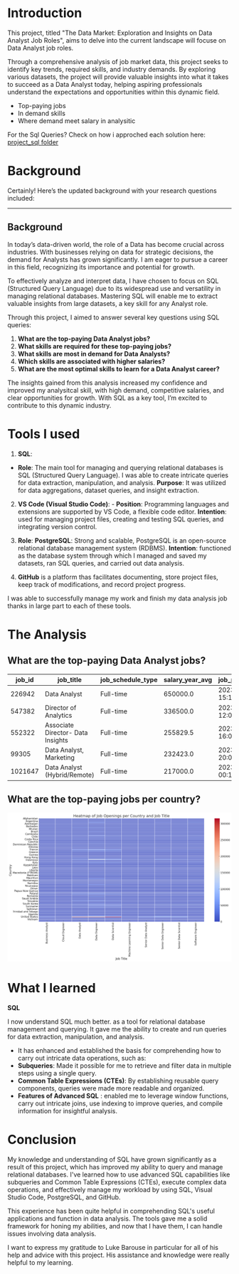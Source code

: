 # Introduction

This project, titled "The Data Market: Exploration and Insights on Data Analyst Job Roles", aims to delve into the current landscape will focuse on Data Analyst job roles. 

Through a comprehensive analysis of job market data, this project seeks to identify key trends, required skills, and industry demands. By exploring various datasets, the project will provide valuable insights into what it takes to succeed as a Data Analyst today, helping aspiring professionals understand the expectations and opportunities within this dynamic field.
        
- Top-paying jobs
- In demand skills
- Where demand meet salary in analysitic 

For the Sql Queries? Check on how i approched each solution here: [project_sql folder](/project_sql/)
# Background

Certainly! Here’s the updated background with your research questions included:

---

## Background

In today’s data-driven world, the role of a Data has become crucial across industries. With businesses relying on data for strategic decisions, the demand for Analysts has grown significantly. I am eager to pursue a career in this field, recognizing its importance and potential for growth.

To effectively analyze and interpret data, I have chosen to focus on SQL (Structured Query Language) due to its widespread use and versatility in managing relational databases. Mastering SQL will enable me to extract valuable insights from large datasets, a key skill for any Analyst role.

Through this project, I aimed to answer several key questions using SQL queries:

1. **What are the top-paying Data Analyst jobs?**
2. **What skills are required for these top-paying jobs?**
3. **What skills are most in demand for Data Analysts?**
4. **Which skills are associated with higher salaries?**
5. **What are the most optimal skills to learn for a Data Analyst career?**

The insights gained from this analysis increased my confidence and improved my analysitcal skill, with high demand, competitive salaries, and clear opportunities for growth. With SQL as a key tool, I’m excited to contribute to this dynamic industry.

# Tools I used 

1. **SQL**:
 - **Role**: The main tool for managing and querying relational databases is SQL (Structured Query Language). I was able to create intricate queries for data extraction, manipulation, and analysis.
   **Purpose**: It was utilized for data aggregations, dataset queries, and insight extraction.

2. **VS Code (Visual Studio Code)**: - **Position**: Programming languages and extensions are supported by VS Code, a flexible code editor.
   **Intention**: used for managing project files, creating and testing SQL queries, and integrating version control.

3. **Role**: **PostgreSQL**: Strong and scalable, PostgreSQL is an open-source relational database management system (RDBMS).
   **Intention**: functioned as the database system through which I managed and saved my datasets, ran SQL queries, and carried out data analysis.

4. **GitHub** is a platform thas facilitates documenting, store project files, keep track of modifications, and record project progress.

I was able to successfully manage my work and finish my data analysis job thanks in large part to each of these tools.



# The Analysis

## **What are the top-paying Data Analyst jobs?**

| job_id  | job_title                            | job_schedule_type | salary_year_avg | job_posted_date       | company_name                 |
|---------|--------------------------------------|-------------------|-----------------|-----------------------|------------------------------|
| 226942  | Data Analyst                         | Full-time         | 650000.0        | 2023-02-20 15:13:33    | Mantys                       |
| 547382  | Director of Analytics                | Full-time         | 336500.0        | 2023-08-23 12:04:42    | Meta                         |
| 552322  | Associate Director- Data Insights    | Full-time         | 255829.5        | 2023-06-18 16:03:12    | AT&T                         |
| 99305   | Data Analyst, Marketing              | Full-time         | 232423.0        | 2023-12-05 20:00:40    | Pinterest Job Advertisements |
| 1021647 | Data Analyst (Hybrid/Remote)         | Full-time         | 217000.0        | 2023-01-17 00:17:23    | Uclahealthcareers            |

 ## **What are the top-paying jobs per country?**


![Heatmap of Job Openings](image/Job_market_per_country.png)

# What I learned 
 **SQL**

I now understand SQL much better. as a tool for relational database management and querying. It gave me the ability to create and run queries for data extraction, manipulation, and analysis.

- It has enhanced and established the basis for comprehending how to carry out intricate data operations, such as:
- **Subqueries**: Made it possible for me to retrieve and filter data in multiple steps using a single query.
- **Common Table Expressions (CTEs)**: By establishing reusable query components, queries were made more readable and organized.
- **Features of Advanced SQL** : enabled me to leverage window functions, carry out intricate joins, use indexing to improve queries, and compile information for insightful analysis.


# Conclusion 

My knowledge and understanding of SQL have grown significantly as a result of this project, which has improved my ability to query and manage relational databases. I've learned how to use advanced SQL capabilities like subqueries and Common Table Expressions (CTEs), execute complex data operations, and effectively manage my workload by using SQL, Visual Studio Code, PostgreSQL, and GitHub.

This experience has been quite helpful in comprehending SQL's useful applications and function in data analysis. The tools gave me a solid framework for honing my abilities, and now that I have them, I can handle issues involving data analysis.

I want to express my gratitude to Luke Barouse in particular for all of his help and advice with this project. His assistance and knowledge were really helpful to my learning.
